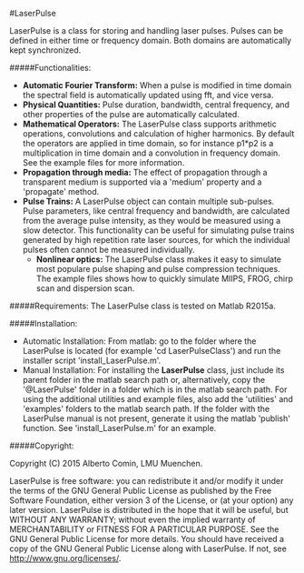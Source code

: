 #LaserPulse

LaserPulse is a class for storing and handling laser pulses.
Pulses can be defined in either time or frequency domain.
Both domains are automatically kept synchronized.

#####Functionalities:
 * **Automatic Fourier Transform:**
   When a pulse is modified in time domain the spectral field is
   automatically updated using fft, and vice versa.
 * **Physical Quantities:**
   Pulse duration, bandwidth, central frequency, and other properties 
   of the pulse are automatically calculated.
 * **Mathematical Operators:**
   The LaserPulse class supports arithmetic operations, convolutions
   and calculation of higher harmonics. By default the operators are
   applied in time domain, so for instance p1*p2 is a multiplication
   in time domain and a convolution in frequency domain. See the
   example files for more information.
 * **Propagation through media:**
   The effect of propagation through a transparent medium is supported
   via a 'medium' property and a 'propagate' method.
 * **Pulse Trains:**
   A LaserPulse object can contain multiple sub-pulses. Pulse
   parameters, like central frequency and bandwidth, are calculated
   from the average pulse intensity, as they would be measured using a
   slow detector. This functionality can be useful for simulating
   pulse trains generated by high repetition rate laser sources, for
   which the individual pulses often cannot be measured individually.
   * **Nonlinear optics:**
   The LaserPulse class makes it easy to simulate most populare pulse
   shaping and pulse compression techniques. The example files shows
   how to quickly simulate MIIPS, FROG, chirp scan and dispersion
   scan.
   

#####Requirements:
   The LaserPulse class is tested on Matlab R2015a.

#####Installation:
 * Automatic Installation:
   From matlab: go to the folder where the LaserPulse is located (for
   example 'cd LaserPulseClass') and run the installer script
   'install_LaserPulse.m'.
 * Manual Installation:
   For installing the **LaserPulse** class, just include its parent
   folder in the matlab search path or, alternatively, copy the
   '@LaserPulse' folder in a folder which is in the matlab search
   path.  For using the additional utilities and example files, also
   add the 'utilities' and 'examples' folders to the matlab search
   path.  If the folder with the LaserPulse manual is not present,
   generate it using the matlab 'publish' function. See
   'install_LaserPulse.m' for an example.



#####Copyright:

Copyright (C) 2015 Alberto Comin, LMU Muenchen.

LaserPulse is free software: you can redistribute it and/or modify it
under the terms of the GNU General Public License as published by the
Free Software Foundation, either version 3 of the License, or (at your
option) any later version. LaserPulse is distributed in the hope that
it will be useful, but WITHOUT ANY WARRANTY; without even the implied
warranty of MERCHANTABILITY or FITNESS FOR A PARTICULAR PURPOSE.  See
the GNU General Public License for more details. You should have
received a copy of the GNU General Public License along with
LaserPulse.  If not, see <http://www.gnu.org/licenses/>.
